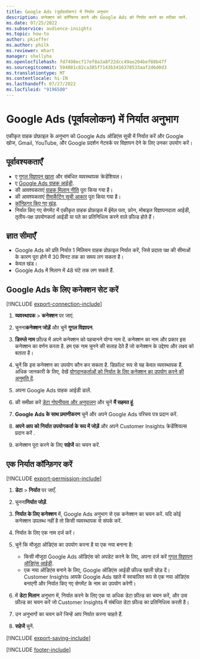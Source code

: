 ```yaml
---
title: Google Ads (पूर्वावलोकन) में निर्यात अनुभाग
description: कनेक्शन को कॉन्फ़िगर करने और Google Ads को निर्यात करने का तरीका जानें.
ms.date: 07/25/2022
ms.subservice: audience-insights
ms.topic: how-to
author: pkieffer
ms.author: philk
ms.reviewer: mhart
manager: shellyha
ms.openlocfilehash: fd7498ecf17ef8a3a8f22dcc49ae204bef88b47f
ms.sourcegitcommit: 594081c82ca385f7143b3416378533aaf2d6d0d3
ms.translationtype: MT
ms.contentlocale: hi-IN
ms.lasthandoff: 07/27/2022
ms.locfileid: "9196580"
---
```

# <a name="export-segments-to-google-ads-preview"></a>Google Ads (पूर्वावलोकन) में निर्यात अनुभाग

एकीकृत ग्राहक प्रोफ़ाइल के अनुभाग को Google Ads ऑडिएंस सूची में निर्यात करें और Google खोज, Gmail, YouTube, और Google प्रदर्शन नेटवर्क पर विज्ञापन देने के लिए उनका उपयोग करें।

## <a name="prerequisites"></a>पूर्वावश्यकताएँ

- ए [गूगल विज्ञापन खाता](https://ads.google.com/) और संबंधित व्यवस्थापक क्रेडेंशियल।
- ए [Google Ads ग्राहक आईडी](https://support.google.com/google-ads/answer/1704344).
- की आवश्यकताएं [ग्राहक मिलान नीति](https://support.google.com/adspolicy/answer/6299717) पूरा किया गया है।
- की आवश्यकताएं [रीमार्केटिंग सूची आकार](https://support.google.com/google-ads/answer/7558048) पूरा किया गया है।
- [कॉन्फ़िगर किए गए खंड](segments.md).
- निर्यात किए गए सेगमेंट में एकीकृत ग्राहक प्रोफ़ाइल में ईमेल पता, फ़ोन, मोबाइल विज्ञापनदाता आईडी, तृतीय-पक्ष उपयोगकर्ता आईडी या पते का प्रतिनिधित्व करने वाले फ़ील्ड होते हैं।

## <a name="known-limitations"></a>ज्ञात सीमाएँ

- Google Ads को प्रति निर्यात 1 मिलियन ग्राहक प्रोफ़ाइल निर्यात करें, जिसे प्रदाता पक्ष की सीमाओं के कारण पूरा होने में 30 मिनट तक का समय लग सकता है।
- केवल खंड।
- Google Ads में मिलान में 48 घंटे तक लग सकते हैं.

## <a name="set-up-connection-to-google-ads"></a>Google Ads के लिए कनेक्शन सेट करें

[!INCLUDE [export-connection-include](includes/export-connection-admn.md)]

1. **व्यवस्थापक** > **कनेक्शन** पर जाएं.

1. चुनना**कनेक्शन जोड़ें** और चुनें **गूगल विज्ञापन**.

1. **डिस्प्ले नाम** फ़ील्ड में अपने कनेक्शन को पहचानने योग्य नाम दें. कनेक्शन का नाम और प्रकार इस कनेक्शन का वर्णन करता है. हम एक नाम चुनने की सलाह देते हैं जो कनेक्शन के उद्देश्य और लक्ष्य को बताता है।

1. चुनें कि इस कनेक्शन का उपयोग कौन कर सकता है. डिफ़ॉल्ट रूप से यह केवल व्यवस्थापक हैं. अधिक जानकारी के लिए, देखें [योगदानकर्ताओं को निर्यात के लिए कनेक्शन का उपयोग करने की अनुमति दें](connections.md#allow-contributors-to-use-a-connection-for-exports).

1. अपना Google Ads ग्राहक आईडी डालें.

1. की समीक्षा करें [डेटा गोपनीयता और अनुपालन](connections.md#data-privacy-and-compliance) और चुनें **मैं सहमत हूं**.

1. **Google Ads के साथ प्रमाणीकरण** चुनें और अपने Google Ads परिचय पत्र प्रदान करें.

1. **अपने आप को निर्यात उपयोगकर्ता के रूप में जोड़ें** और अपने Customer Insights क्रेडेंशियल्स प्रदान करें .

1. कनेक्शन पूरा करने के लिए **सहेजें** का चयन करें.

## <a name="configure-an-export"></a>एक निर्यात कॉन्फ़िगर करें

[!INCLUDE [export-permission-include](includes/export-permission.md)]

1. **डेटा** > **निर्यात** पर जाएँ.

1. चुनना**निर्यात जोड़ें**.

1. **निर्यात के लिए कनेक्शन** में, Google Ads अनुभाग से एक कनेक्शन का चयन करें. यदि कोई कनेक्शन उपलब्ध नहीं है तो किसी व्यवस्थापक से संपर्क करें.

1. निर्यात के लिए एक नाम दर्ज करें।

1. चुनें कि मौजूदा ऑडिएंस का उपयोग करना है या एक नया बनाना है:
   - किसी मौजूदा Google Ads ऑडिएंस को अपडेट करने के लिए, अपना दर्ज करें [गूगल विज्ञापन ऑडिएंस आईडी](https://support.google.com/google-ads/answer/7558048?hl=en#:~:text=Audience%20lists%20is%20a%20section,Display%20Network%20through%20remarketing%20campaigns).
   - एक नया ऑडिएंस बनाने के लिए, Google ऑडिएंस आईडी फ़ील्ड खाली छोड़ दें। Customer Insights आपके Google Ads खाते में स्वचालित रूप से एक नया ऑडिएंस बनाएगी और निर्यात किए गए सेगमेंट के नाम का उपयोग करेगी।

1. में **डेटा मिलान** अनुभाग में, निर्यात करने के लिए एक या अधिक डेटा फ़ील्ड का चयन करें, और उस फ़ील्ड का चयन करें जो Customer Insights में संबंधित डेटा फ़ील्ड का प्रतिनिधित्व करती है।

1. उन अनुभागों का चयन करें जिन्हें आप निर्यात करना चाहते हैं.

1. **सहेजें** चुनें.

[!INCLUDE [export-saving-include](includes/export-saving.md)]

[!INCLUDE [footer-include](includes/footer-banner.md)]
